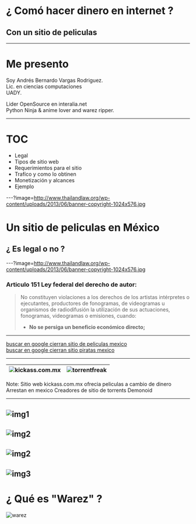 # ¿ Comó hacer dinero  en internet ?
## Con un sitio de peliculas
---
# Me presento
 
Soy Andrés Bernardo Vargas Rodriguez.  
Lic. en ciencias computaciones  
UADY.

Lider OpenSource en interalia.net  
Python Ninja & anime lover and warez ripper.

---

# TOC

* Legal
* Tipos de sitio web
* Requerimientos para el sitio
* Trafíco y como lo obtinen
* Monetización y alcances
* Ejemplo

---?image=http://www.thailandlaw.org/wp-content/uploads/2013/06/banner-copyright-1024x576.jpg
# Un sitio de peliculas en México 
## ¿ Es legal o no ?
---?image=http://www.thailandlaw.org/wp-content/uploads/2013/06/banner-copyright-1024x576.jpg
### Articulo 151 Ley federal del derecho de autor:
> No constituyen violaciones a los derechos de los artistas intérpretes o ejecutantes, productores de fonogramas, de videogramas u organismos de radiodifusión la utilización de sus actuaciones, fonogramas, videogramas o emisiones, cuando:  
>  * **No se persiga un beneficio económico directo;**
---

[buscar en google cierran sitio de peliculas mexico](http://www.lmfgtfy.com/?q=cierran+sitio+peliculas+mexico)  
[buscar en google cierran sitio piratas mexico](https://www.google.com.mx/search?btnG=1&pws=0&q=cierran+sitio+web+piratas+mexico&gws_rd=cr&dcr=0&ei=Ea8CWtizEqOMjwTeh7qQAQ)  

---
| ![kickass.com.mx](https://i.imgur.com/V96lRvf.png) | ![torrentfreak](https://i.imgur.com/F5Dq3mI.png) |
|----------------------------------------------------|--------------------------------------------------|

Note:
Sitio web kickass.com.mx ofrecia peliculas a cambio de dinero  
Arrestan en mexico Creadores de sitio de torrents Demonoid

---
 ![img1](https://imgur.com/I8H810c.png)
---
![img2](https://imgur.com/ce9pExZ.png)
---
![img2](https://imgur.com/EC8myrx.png)
---
![img3](https://imgur.com/BwubIUg.png)
---
# ¿ Qué es "Warez" ?
![warez](https://i.imgur.com/beNCRki.png)


